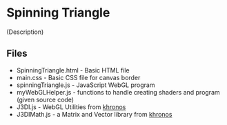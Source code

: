 # Spinning Triangle
(Description)

## Files
- SpinningTriangle.html - Basic HTML file
- main.css - Basic CSS file for canvas border
- spinningTriangle.js - JavaScript WebGL program
- myWebGLHelper.js - functions to handle creating shaders and program (given source code)
- J3DI.js - WebGL Utilities from [khronos](https://github.com/KhronosGroup/WebGL/blob/master/sdk/demos/webkit/resources/J3DI.js)
- J3DIMath.js - a Matrix and Vector library from [khronos](https://github.com/KhronosGroup/WebGL/blob/master/sdk/demos/webkit/resources/J3DIMath.js)
